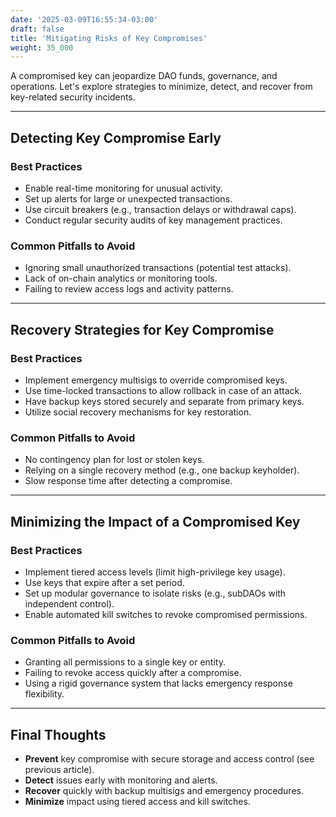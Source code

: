 ```yaml
---
date: '2025-03-09T16:55:34-03:00'
draft: false
title: 'Mitigating Risks of Key Compromises'
weight: 35_000
---
```


A compromised key can jeopardize DAO funds, governance, and operations. Let's explore strategies to minimize, detect, and recover from key-related security incidents.  

---

## **Detecting Key Compromise Early**  

### **Best Practices**  
- Enable real-time monitoring for unusual activity.  
- Set up alerts for large or unexpected transactions.  
- Use circuit breakers (e.g., transaction delays or withdrawal caps).  
- Conduct regular security audits of key management practices.  

### **Common Pitfalls to Avoid**  
- Ignoring small unauthorized transactions (potential test attacks).  
- Lack of on-chain analytics or monitoring tools.  
- Failing to review access logs and activity patterns.  

---

## **Recovery Strategies for Key Compromise**  

### **Best Practices**  
- Implement emergency multisigs to override compromised keys.  
- Use time-locked transactions to allow rollback in case of an attack.  
- Have backup keys stored securely and separate from primary keys.  
- Utilize social recovery mechanisms for key restoration.  

### **Common Pitfalls to Avoid**  
- No contingency plan for lost or stolen keys.  
- Relying on a single recovery method (e.g., one backup keyholder).  
- Slow response time after detecting a compromise.  

---

## **Minimizing the Impact of a Compromised Key**  

### **Best Practices**  
- Implement tiered access levels (limit high-privilege key usage).  
- Use keys that expire after a set period.  
- Set up modular governance to isolate risks (e.g., subDAOs with independent control).  
- Enable automated kill switches to revoke compromised permissions.  

### **Common Pitfalls to Avoid**  
- Granting all permissions to a single key or entity.  
- Failing to revoke access quickly after a compromise.  
- Using a rigid governance system that lacks emergency response flexibility.  

---

## **Final Thoughts**  
- **Prevent** key compromise with secure storage and access control (see previous article).  
- **Detect** issues early with monitoring and alerts.  
- **Recover** quickly with backup multisigs and emergency procedures.  
- **Minimize** impact using tiered access and kill switches.  

